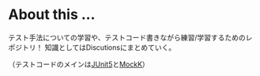 # About this ...



テスト手法についての学習や、テストコード書きながら練習/学習するためのレポジトリ！
知識としてはDiscutionsにまとめていく。


（テストコードのメインは[JUnit5](https://junit.org/junit5/)と[MockK](https://mockk.io/)）

